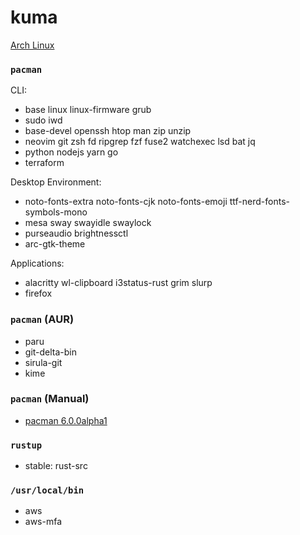 kuma
========
[Arch Linux](https://archlinux.org/)

### `pacman`
CLI:

- base linux linux-firmware grub
- sudo iwd
- base-devel openssh htop man zip unzip
- neovim git zsh fd ripgrep fzf fuse2 watchexec lsd bat jq
- python nodejs yarn go
- terraform

Desktop Environment:

- noto-fonts-extra noto-fonts-cjk noto-fonts-emoji ttf-nerd-fonts-symbols-mono
- mesa sway swayidle swaylock
- purseaudio brightnessctl
- arc-gtk-theme

Applications:

- alacritty wl-clipboard i3status-rust grim slurp
- firefox

### `pacman` (AUR)
- paru
- git-delta-bin
- sirula-git
- kime

### `pacman` (Manual)
- [pacman 6.0.0alpha1](http://allanmcrae.com/2020/12/pacman-6-0-0alpha1/)

### `rustup`
- stable: rust-src

### `/usr/local/bin`
- aws
- aws-mfa
